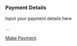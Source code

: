 ### Payment Details

Input your payment details here

...

[Make Payment](/checkout/card-verification/)

<script type="text/javascript" src="/js/checkout-step-2.js"></script>
